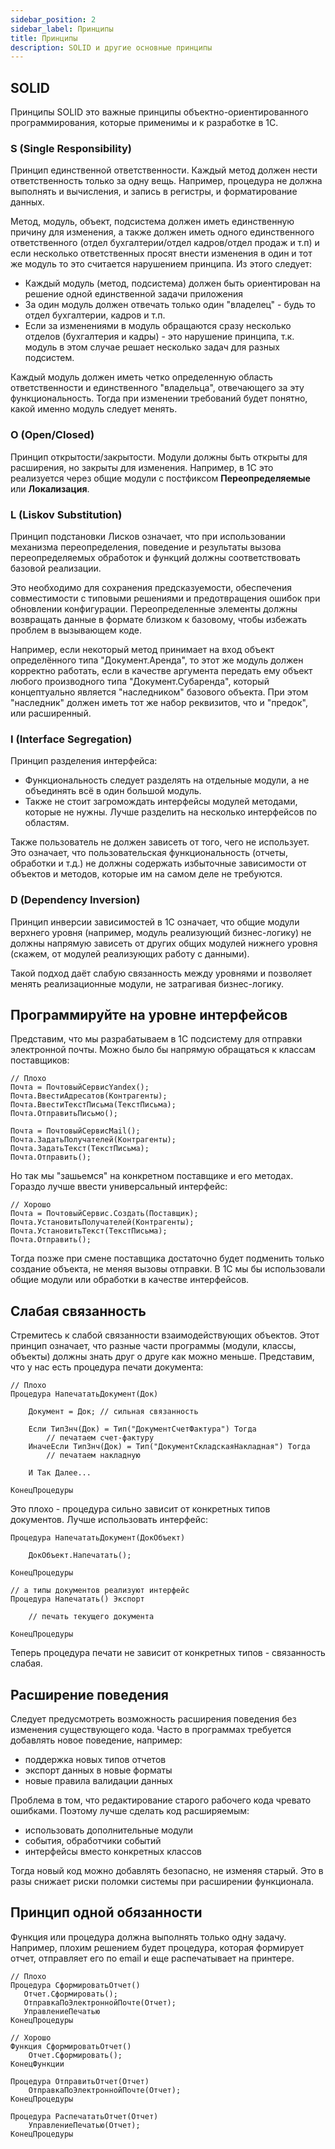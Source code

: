 ```yaml
---
sidebar_position: 2
sidebar_label: Принципы
title: Принципы
description: SOLID и другие основные принципы
---
```

## SOLID

Принципы SOLID это важные принципы объектно-ориентированного программирования, которые применимы и к разработке в 1С.

### S (Single Responsibility)
Принцип единственной ответственности. Каждый метод должен нести ответственность только за одну вещь. Например, процедура не должна выполнять и вычисления, и запись в регистры, и форматирование данных.

Метод, модуль, объект, подсистема должен иметь единственную причину для изменения, а также должен иметь одного единственного ответственного (отдел бухгалтерии/отдел кадров/отдел продаж и т.п) и если несколько ответственных просят внести изменения в один и тот же модуль то это считается нарушением принципа. Из этого следует:

- Каждый модуль (метод, подсистема) должен быть ориентирован на решение одной единственной задачи приложения
- За один модуль должен отвечать только один "владелец" - будь то отдел бухгалтерии, кадров и т.п.
- Если за изменениями в модуль обращаются сразу несколько отделов (бухгалтерия и кадры) - это нарушение принципа, т.к. модуль в этом случае решает несколько задач для разных подсистем.

Каждый модуль должен иметь четко определенную область ответственности и единственного "владельца", отвечающего за эту функциональность. Тогда при изменении требований будет понятно, какой именно модуль следует менять.

### O (Open/Closed)

Принцип открытости/закрытости. Модули должны быть открыты для расширения, но закрыты для изменения. Например, в 1С это реализуется через общие модули с постфиксом **Переопределяемые** или **Локализация**.

### L (Liskov Substitution)

Принцип подстановки Лисков означает, что при использовании механизма переопределения, поведение и результаты вызова переопределяемых обработок и функций должны соответствовать базовой реализации.

 Это необходимо для сохранения предсказуемости, обеспечения совместимости с типовыми решениями и предотвращения ошибок при обновлении конфигурации. Переопределенные элементы должны возвращать данные в формате близком к базовому, чтобы избежать проблем в вызывающем коде.

 Например, если некоторый метод принимает на вход объект определённого типа "Документ.Аренда", то этот же модуль должен корректно работать, если в качестве аргумента передать ему объект любого производного типа "Документ.Субаренда", который концептуально является "наследником" базового объекта. При этом "наследник" должен иметь тот же набор реквизитов, что и "предок", или расширенный.

### I (Interface Segregation)

Принцип разделения интерфейса: 
- Функциональность следует разделять на отдельные модули, а не объединять всё в один большой модуль. 
- Также не стоит загромождать интерфейсы модулей методами, которые не нужны. Лучше разделить на несколько интерфейсов по областям.

Также пользователь не должен зависеть от того, чего не использует. Это означает, что пользовательская функциональность (отчеты, обработки и т.д.) не должны содержать избыточные зависимости от объектов и методов, которые им на самом деле не требуются.

### D (Dependency Inversion)

Принцип инверсии зависимостей в 1С означает, что общие модули верхнего уровня (например, модуль реализующий бизнес-логику) не должны напрямую зависеть от других общих модулей нижнего уровня (скажем, от модулей реализующих работу с данными). 

Такой подход даёт слабую связанность между уровнями и позволяет менять реализационные модули, не затрагивая бизнес-логику. 
## Программируйте на уровне интерфейсов
Представим, что мы разрабатываем в 1С подсистему для отправки электронной почты.
Можно было бы напрямую обращаться к классам поставщиков:
    
```
// Плохо
Почта = ПочтовыйСервисYandex();
Почта.ВвестиАдресатов(Контрагенты);  
Почта.ВвестиТекстПисьма(ТекстПисьма);
Почта.ОтправитьПисьмо();

Почта = ПочтовыйСервисMail();
Почта.ЗадатьПолучателей(Контрагенты);
Почта.ЗадатьТекст(ТекстПисьма);  
Почта.Отправить();
```
Но так мы "зашьемся" на конкретном поставщике и его методах. Гораздо лучше ввести универсальный интерфейс:
```    
// Хорошо
Почта = ПочтовыйСервис.Создать(Поставщик);
Почта.УстановитьПолучателей(Контрагенты);
Почта.УстановитьТекст(ТекстПисьма);  
Почта.Отправить();
```
Тогда позже при смене поставщика достаточно будет подменить только создание объекта, не меняя вызовы отправки. В 1С мы бы использовали общие модули или обработки в качестве интерфейсов.

## Слабая связанность
Стремитесь к слабой связанности взаимодействующих объектов. Этот принцип означает, что разные части программы (модули, классы, объекты) должны знать друг о друге как можно меньше.
Представим, что у нас есть процедура печати документа:
```    
// Плохо
Процедура НапечататьДокумент(Док)

    Документ = Док; // сильная связанность

    Если ТипЗнч(Док) = Тип("ДокументСчетФактура") Тогда
        // печатаем счет-фактуру
    ИначеЕсли ТипЗнч(Док) = Тип("ДокументСкладскаяНакладная") Тогда
        // печатаем накладную
    
    И Так Далее...

КонецПроцедуры
```
Это плохо - процедура сильно зависит от конкретных типов документов. Лучше использовать интерфейс:
```
Процедура НапечататьДокумент(ДокОбъект)
  
    ДокОбъект.Напечатать();
  
КонецПроцедуры

// а типы документов реализуют интерфейс
Процедура Напечатать() Экспорт

    // печать текущего документа

КонецПроцедуры
```
Теперь процедура печати не зависит от конкретных типов - связанность слабая.
## Расширение поведения
Следует предусмотреть возможность расширения поведения без изменения существующего кода.
Часто в программах требуется добавлять новое поведение, например:
- поддержка новых типов отчетов
- экспорт данных в новые форматы
- новые правила валидации данных

Проблема в том, что редактирование старого рабочего кода чревато ошибками. Поэтому лучше сделать код расширяемым:

- использовать дополнительные модули
- события, обработчики событий
- интерфейсы вместо конкретных классов

Тогда новый код можно добавлять безопасно, не изменяя старый. Это в разы снижает риски поломки системы при расширении функционала.
## Принцип одной обязанности
Функция или процедура должна выполнять только одну задачу. Например, плохим решением будет процедура, которая формирует отчет, отправляет его по email и еще распечатывает на принтере.
```
// Плохо
Процедура СформироватьОтчет() 
   Отчет.Сформировать();  
   ОтправкаПоЭлектроннойПочте(Отчет);  
   УправлениеПечатью
КонецПроцедуры
        
// Хорошо
Функция СформироватьОтчет()  
    Отчет.Сформировать();
КонецФункции

Процедура ОтправитьОтчет(Отчет) 
    ОтправкаПоЭлектроннойПочте(Отчет);
КонецПроцедуры 

Процедура РаспечататьОтчет(Отчет)
    УправлениеПечатью(Отчет);  
КонецПроцедуры
```
